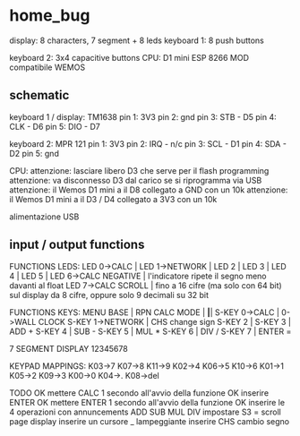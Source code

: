 # home_bug

display: 8 characters, 7 segment + 8 leds
keyboard 1: 8 push buttons

keyboard 2: 3x4 capacitive buttons
CPU: D1 mini ESP 8266 MOD compatibile WEMOS

## schematic

keyboard 1 / display: TM1638
pin 1: 3V3
pin 2: gnd
pin 3: STB - D5
pin 4: CLK - D6
pin 5: DIO - D7

keyboard 2: MPR 121
pin 1: 3V3
pin 2: IRQ - n/c
pin 3: SCL - D1
pin 4: SDA - D2
pin 5: gnd

CPU:
attenzione: lasciare libero D3 che serve per il flash programming
attenzione: va disconnesso D3 dal carico se si riprogramma via USB
attenzione: il Wemos D1 mini a il D8 collegato a GND con un 10k
attenzione: il Wemos D1 mini a il D3 / D4 collegato a 3V3 con un 10k

alimentazione USB

## input / output functions

FUNCTIONS LEDS:
LED 0->CALC             |
LED 1->NETWORK          |
LED 2                   |
LED 3                   |
LED 4                   |
LED 5                   |
LED 6->CALC NEGATIVE    | l'indicatore ripete il segno meno davanti al float
LED 7->CALC SCROLL      | fino a 16 cifre (ma solo con 64 bit) sul display da 8 cifre, oppure solo 9 decimali su 32 bit

FUNCTIONS KEYS:
MENU BASE               | RPN CALC MODE          |
________________________|________________________|
S-KEY 0->CALC           | 0->WALL CLOCK
S-KEY 1->NETWORK        | CHS change sign
S-KEY 2                 |
S-KEY 3                 | ADD +
S-KEY 4                 | SUB -
S-KEY 5                 | MUL *
S-KEY 6                 | DIV /
S-KEY 7                 | ENTER =

7 SEGMENT DISPLAY
12345678

KEYPAD MAPPINGS:
 K03->7          K07->8           K11->9
 K02->4          K06->5           K10->6
 K01->1          K05->2           K09->3
 K00->0          K04->.           K08->del

TODO
OK mettere CALC 1 secondo all'avvio della funzione
OK inserire ENTER
OK mettere ENTER 1 secondo all'avvio della funzione
OK inserire le 4 operazioni con annuncements ADD SUB MUL DIV
impostare S3 = scroll page display
inserire un cursore _ lampeggiante
inserire CHS cambio segno
